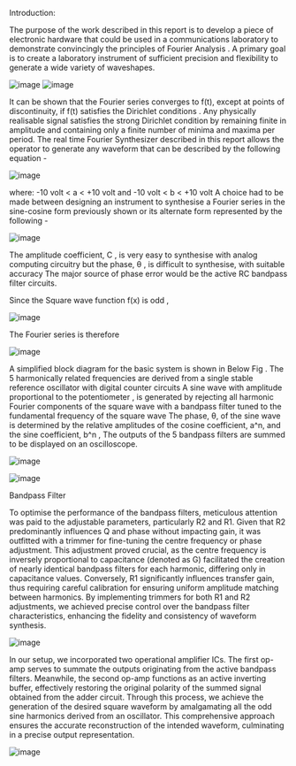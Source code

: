 Introduction:

The purpose of the work described in this report is to develop
a piece of electronic hardware that could be used in a communications
laboratory to demonstrate convincingly the principles of Fourier Analysis . A
primary goal is to create a laboratory instrument of sufficient precision and
flexibility to generate a wide variety of waveshapes.

![image](https://github.com/user-attachments/assets/5074d862-83be-4546-9e56-7e1f3eea0b70)
![image](https://github.com/user-attachments/assets/13b3cf7f-a1ea-46fe-9c3c-f8cf794c6ab2)

It can be shown that the Fourier series converges to f(t), except at
points of discontinuity, if f(t) satisfies the Dirichlet conditions . Any physically
realisable signal satisfies the strong Dirichlet condition by remaining finite in
amplitude and containing only a finite number of minima and maxima per
period.
The real time Fourier Synthesizer described in this report allows the operator
to generate any waveform that can be described by the following equation -

![image](https://github.com/user-attachments/assets/c19ba837-e111-41a9-a3d6-8510ecc95e60)


where: -10 volt < a < +10 volt and -10 volt < b < +10 volt
A choice had to be made between designing an instrument to
synthesise a Fourier series in the sine-cosine form previously shown or
its alternate form represented by the following -

![image](https://github.com/user-attachments/assets/9ecce0a2-3beb-4b64-b432-57567ae755ab)


The amplitude coefficient, C , is very easy to synthesise with analog
computing circuitry but the phase, θ , is difficult to synthesise, with
suitable accuracy The major source of phase error would
be the active RC bandpass filter circuits.

Since the Square wave function f(x) is odd ,

![image](https://github.com/user-attachments/assets/8594ba69-7a39-4d40-aef3-c936b29601b3)

The Fourier series is therefore

![image](https://github.com/user-attachments/assets/e7aaf9dd-5b13-4b09-992e-f0957e7db752)


A simplified block diagram for the basic system is shown in
Below Fig . The 5 harmonically related frequencies are derived from a
single stable reference oscillator with digital counter circuits
A sine wave with amplitude proportional to the potentiometer , is generated by
rejecting all harmonic Fourier components of the
square wave with a bandpass filter tuned to the fundamental frequency
of the square wave The phase, θ, of the sine wave is determined by
the relative amplitudes of the cosine coefficient, a^n, and the sine
coefficient, b^n , The outputs of the 5 bandpass
filters are summed to be displayed on an oscilloscope.

  ![image](https://github.com/user-attachments/assets/89af8132-a833-4c43-b1ed-b95ccb35b300)

  ![image](https://github.com/user-attachments/assets/5f46f3c9-61a4-4d76-a16a-cb0c127ba788)

Bandpass Filter

To optimise the performance of the bandpass filters, meticulous attention was
paid to the adjustable parameters, particularly R2 and R1. Given that R2
predominantly influences Q and phase without impacting gain, it was outfitted
with a trimmer for fine-tuning the centre frequency or phase adjustment. This
adjustment proved crucial, as the centre frequency is inversely proportional to
capacitance (denoted as G) facilitated the creation of nearly identical
bandpass filters for each harmonic, differing only in capacitance values.
Conversely, R1 significantly influences transfer gain, thus requiring careful
calibration for ensuring uniform amplitude matching between harmonics. By
implementing trimmers for both R1 and R2 adjustments, we achieved precise
control over the bandpass filter characteristics, enhancing the fidelity and
consistency of waveform synthesis.

![image](https://github.com/user-attachments/assets/b7df0629-273e-481c-8f7a-055c86268a6d)

In our setup, we incorporated two operational amplifier ICs. The first op-amp
serves to summate the outputs originating from the active bandpass filters.
Meanwhile, the second op-amp functions as an active inverting buffer,
effectively restoring the original polarity of the summed signal obtained from
the adder circuit. Through this process, we achieve the generation of the
desired square waveform by amalgamating all the odd sine harmonics derived
from an oscillator. This comprehensive approach ensures the accurate
reconstruction of the intended waveform, culminating in a precise output
representation.

![image](https://github.com/user-attachments/assets/63da4d60-c477-4968-a788-18f1456e754f)
